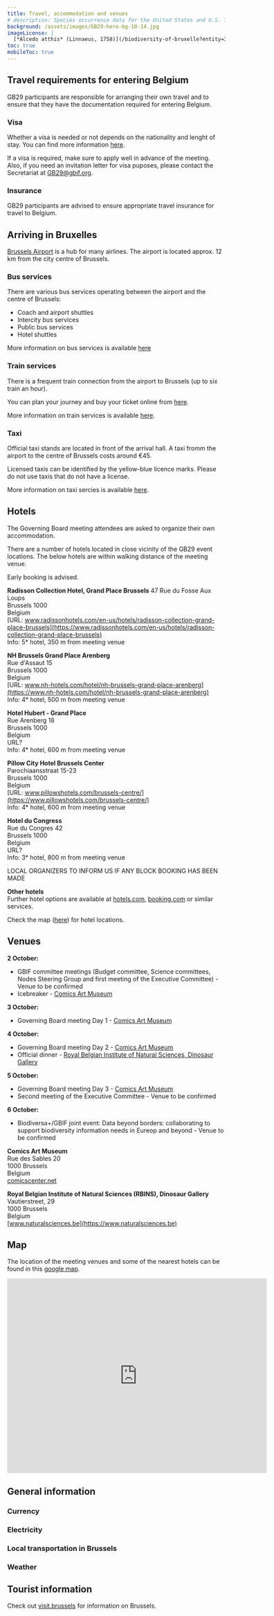 ```yaml
---
title: Travel, accommodation and venues
# description: Species occurrence data for the United States and U.S. Territories.
background: /assets/images/GB29-hero-bg-10-14.jpg
imageLicense: |
  [*Alcedo atthis* (Linnaeus, 1758)](/biodiversity-of-bruxelle?entity=3058851394&view=TABLE) observed in Belgium by jrassart (licensed under http://creativecommons.org/licenses/by-nc/4.0/)
toc: true
mobileToc: true
---
```


## Travel requirements for entering Belgium
GB29 participants are responsible for arranging their own travel and to ensure that they have the documentation required for entering Belgium. 

### Visa
Whether a visa is needed or not depends on the nationality and lenght of stay. You can find more information [here](https://diplomatie.belgium.be/en/services/travel_to_belgium/visa_for_belgium). 

If a visa is required, make sure to apply well in advance of the meeting. Also, if you need an invitation letter for visa puposes, please contact the Secretariat at [GB29@gbif.org](mailto:GB29@gbif.org). 

### Insurance
GB29 participants are advised to ensure appropriate travel insurance for travel to Belgium.


## Arriving in Bruxelles
[Brussels Airport](https://www.brusselsairport.be) is a hub for many airlines. The airport is located approx. 12 km from the city centre of Brussels. 

### Bus services
There are various bus services operating between the airport and the centre of Brussels:

- Coach and airport shuttles
- Intercity bus services
- Public bus services
- Hotel shuttles

More information on bus services is available [here](https://www.brusselsairport.be/en/passengers/access-parking/by-public-transport/bus)


### Train services

There is a frequent train connection from the airport to Brussels (up to six train an hour). 

You can plan your journey and buy your ticket online from [here](https://www.belgiantrain.be/en/tickets-and-railcards/airports/brussels-airport).

More information on train services is available [here](https://www.brusselsairport.be/en/passengers/access-parking/train). 

### Taxi

Official taxi stands are located in front of the arrival hall. A taxi fromm the airport to the centre of Brussels costs around €45. 

Licensed taxis can be identified by the yellow-blue licence marks. Please do not use taxis that do not have a license. 

More information on taxi sercies is available [here](https://www.brusselsairport.be/en/passengers/access-parking/taxi-and-limousine-services).

## Hotels
The Governing Board meeting attendees are asked to organize their own accommodation. 

There are a number of hotels located in close vicinity of the GB29 event locations. The below hotels are within walking distance of the meeting venue. 

Early booking is advised. 


**Radisson Collection Hotel, Grand Place Brussels**
47 Rue du Fosse Aux Loups  
Brussels 1000  
Belgium  
[URL: www.radissonhotels.com/en-us/hotels/radisson-collection-grand-place-brussels](https://www.radissonhotels.com/en-us/hotels/radisson-collection-grand-place-brussels)  
Info: 5* hotel, 350 m from meeting venue

**NH Brussels Grand Place Arenberg**  
Rue d'Assaut 15  
Brussels 1000  
Belgium  
[URL: www.nh-hotels.com/hotel/nh-brussels-grand-place-arenberg](https://www.nh-hotels.com/hotel/nh-brussels-grand-place-arenberg)  
Info: 4* hotel, 500 m from meeting venue  

**Hotel Hubert - Grand Place**  
Rue Arenberg 18  
Brussels 1000  
Belgium  
URL?  
Info: 4* hotel, 600 m from meeting venue  

**Pillow City Hotel Brussels Center**  
Parochiaansstraat 15-23  
Brussels 1000  
Belgium  
[URL: www.pillowshotels.com/brussels-centre/](https://www.pillowshotels.com/brussels-centre/)  
Info: 4* hotel, 600 m from meeting venue  

**Hotel du Congress**  
Rue du Congres 42  
Brussels 1000  
Belgium  
URL?  
Info: 3* hotel, 800 m from meeting venue   

LOCAL ORGANIZERS TO INFORM US IF ANY BLOCK BOOKING HAS BEEN MADE  

**Other hotels**  
Further hotel options are available at [hotels.com](http://hotels.com/), [booking.com](https://www.booking.com/) or similar services. 

Check the map ([here](https://goo.gl/maps/dJS5tBXdaT2bGfTJA)) for hotel locations. 

## Venues

**2 October:**
- GBIF committee meetings (Budget committee, Science committees, Nodes Steering Group and first meeting of the Executive Committee) - Venue to be confirmed 
- Icebreaker - [Comics Art Museum](https://www.comicscenter.net) 

**3 October:**
- Governing Board meeting Day 1 - [Comics Art Museum](https://www.comicscenter.net)  

**4 October:**
- Governing Board meeting Day 2 - [Comics Art Museum](https://www.comicscenter.net) 
- Official dinner - [Royal Belgian Institute of Natural Sciences, Dinosaur Gallery](https://www.naturalsciences.be)  

**5 October:**
- Governing Board meeting Day 3 - [Comics Art Museum](https://www.comicscenter.net) 
- Second meeting of the Executive Committee - Venue to be confirmed

**6 October:**
- Biodiversa+/GBIF joint event: Data beyond borders: collaborating to support biodiversity information needs in Eureop and beyond - Venue to be confirmed


**Comics Art Museum**  
Rue des Sables 20  
1000 Brussels  
Belgium  
[comicscenter.net](https://www.comicscenter.net) 

**Royal Belgian Institute of Natural Sciences (RBINS), Dinosaur Gallery**  
Vautierstreet, 29  
1000 Brussels  
Belgium  
[www.naturalsciences.be](https://www.naturalsciences.be)  



## Map
The location of the meeting venues and some of the nearest hotels can be found in this [google map](https://goo.gl/maps/dJS5tBXdaT2bGfTJA).

<iframe src="https://www.google.com/maps/embed?pb=!1m10!1m8!1m3!1d80550.62099110534!2d4.3518514!3d50.8828808!3m2!1i1024!2i768!4f13.1!5e0!3m2!1sda!2sdk!4v1653486686315!5m2!1sda!2sdk" width="600" height="450" style="border:0;" allowfullscreen="" loading="lazy" referrerpolicy="no-referrer-when-downgrade"></iframe>

## General information

### Currency

### Electricity

### Local transportation in Brussels

### Weather

## Tourist information

Check out [visit.brussels](https://visit.brussels/en#) for information on Brussels. 

